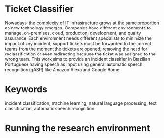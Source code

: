 # Ticket Classifier

Nowadays, the complexity of IT infrastructure grows at the same proportion as
new technology emerges. Companies have different environments to manage, on-premises,
cloud, production, development, and quality assurance. Each environment needs different
specialists to minimize the impact of any incident; support tickets must be forwarded to the
correct teams from the moment the tickets are opened, removing the need for reclassification
or even redirecting because the ticket was assigned to the wrong team. This work aims to
provide an incident classifier in Brazilian Portuguese having speech as input using general
automatic speech recognition (gASR) like Amazon Alexa and Google Home.

# Keywords
incident classification, machine learning, natural language processing, text classification, automatic speech recognition.

# Running the research environment



